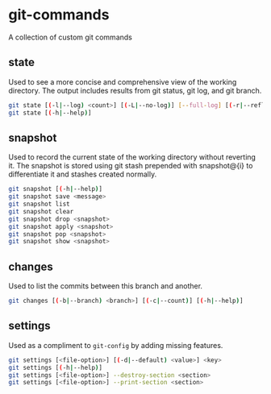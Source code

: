 # git-commands

A collection of custom git commands

## state

Used to see a more concise and comprehensive view of the working directory. The output includes results from git status, git log, and git branch.

```bash
git state [(-l|--log) <count>] [(-L|--no-log)] [--full-log] [(-r|--reflog) <count>] [(-R|--no-reflog)] [--full-reflog] [(-s|--status)] [(-S|--no-status)] [(-b|--branches)] [(-B|--no-branches)] [(-t|--stashes)] [(-T|--no-stashes)] [(-e|--show-empty)] [(-E|--no-show-empty)] [(-c|--color)] [(-C|--no-color)] [(-p|--pretty)] [(-f|--format) <format>]
git state [(-h|--help)]
```

## snapshot

Used to record the current state of the working directory without reverting it. The snapshot is stored using git stash prepended with snapshot@{i} to differentiate it and stashes created normally.

```bash
git snapshot [(-h|--help)]
git snapshot save <message>
git snapshot list
git snapshot clear
git snapshot drop <snapshot>
git snapshot apply <snapshot>
git snapshot pop <snapshot>
git snapshot show <snapshot>
```

## changes

Used to list the commits between this branch and another.

```bash
git changes [(-b|--branch) <branch>] [(-c|--count)] [(-h|--help)]
```

## settings

Used as a compliment to `git-config` by adding missing features.

```bash
git settings [<file-option>] [(-d|--default) <value>] <key>
git settings [(-h|--help)]  
git settings [<file-option>] --destroy-section <section>  
git settings [<file-option>] --print-section <section>
```
